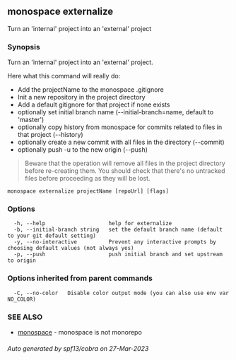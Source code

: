 ## monospace externalize

Turn an 'internal' project into an 'external' project

### Synopsis

Turn an 'internal' project into an 'external' project.

Here what this command will really do:
- Add the projectName to the monospace .gitignore
- Init a new repository in the project directory
- Add a default gitignore for that project if none exists
- optionally set initial branch name (--initial-branch=name, default to 'master')
- optionally copy history from monospace for commits related to files in that project (--history)
- optionally create a new commit with all files in the directory (--commit)
- optionally push -u to the new origin (--push)

> Beware that the operation will remove all files in the project directory before re-creating them.
> You should check that there's no untracked files before proceeding as they will be lost.

```
monospace externalize projectName [repoUrl] [flags]
```

### Options

```
  -h, --help                    help for externalize
  -b, --initial-branch string   set the default branch name (default to your git default setting)
  -y, --no-interactive          Prevent any interactive prompts by choosing default values (not always yes)
  -p, --push                    push initial branch and set upstream to origin
```

### Options inherited from parent commands

```
  -C, --no-color   Disable color output mode (you can also use env var NO_COLOR)
```

### SEE ALSO

* [monospace](monospace.md)	 - monospace is not monorepo

###### Auto generated by spf13/cobra on 27-Mar-2023
